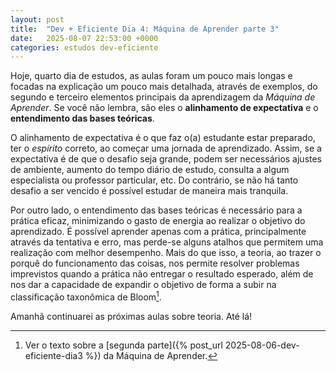 ```yaml
---
layout: post
title:  "Dev + Eficiente Dia 4: Máquina de Aprender parte 3"
date:   2025-08-07 22:53:00 +0000
categories: estudos dev-eficiente
---
```

Hoje, quarto dia de estudos, as aulas foram um pouco mais longas e focadas na explicação um pouco mais detalhada, através de exemplos, do segundo e terceiro elementos principais da aprendizagem da *Máquina de Aprender*. Se você não lembra, são eles o **alinhamento de expectativa** e o **entendimento das bases teóricas**.

O alinhamento de expectativa é o que faz o(a) estudante estar preparado, ter o *espírito* correto, ao começar uma jornada de aprendizado. Assim, se a expectativa é de que o desafio seja grande, podem ser necessários ajustes de ambiente, aumento do tempo diário de estudo, consulta a algum especialista ou professor particular, etc. Do contrário, se não há tanto desafio a ser vencido é possível estudar de maneira mais tranquila.

Por outro lado, o entendimento das bases teóricas é necessário para a prática eficaz, minimizando o gasto de energia ao realizar o objetivo do aprendizado. É possível aprender apenas com a prática, principalmente através da tentativa e erro, mas perde-se alguns atalhos que permitem uma realização com melhor desempenho. Mais do que isso, a teoria, ao trazer o porquê do funcionamento das coisas, nos permite resolver problemas imprevistos quando a prática não entregar o resultado esperado, além de nos dar a capacidade de expandir o objetivo de forma a subir na classificação taxonômica de Bloom[^1].

Amanhã continuarei as próximas aulas sobre teoria. Até lá!

[^1]: Ver o texto sobre a [segunda parte]({% post_url 2025-08-06-dev-eficiente-dia3 %}) da Máquina de Aprender.